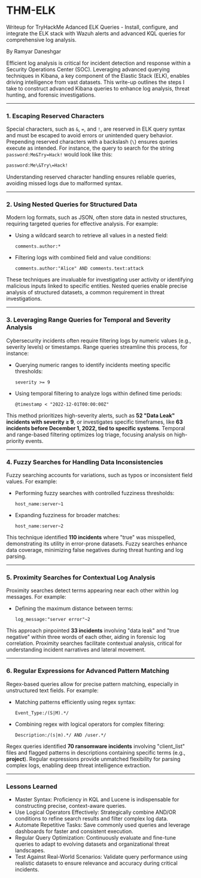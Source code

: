 # THM-ELK
Writeup for TryHackMe Adanced ELK Queries -  Install, configure, and integrate the ELK stack with Wazuh alerts and advanced KQL queries for comprehensive log analysis.

By Ramyar Daneshgar 

Efficient log analysis is critical for incident detection and response within a Security Operations Center (SOC). Leveraging advanced querying techniques in Kibana, a key component of the Elastic Stack (ELK), enables driving intelligence from vast datasets. This write-up outlines the steps I take to construct advanced Kibana queries to enhance log analysis, threat hunting, and forensic investigations.

---

### **1. Escaping Reserved Characters**

Special characters, such as `&`, `=`, and `!`, are reserved in ELK query syntax and must be escaped to avoid errors or unintended query behavior. Prepending reserved characters with a backslash (`\`) ensures queries execute as intended. For instance, the query to search for the string `password:Me&Try=Hack!` would look like this:
```bash
password:Me\&Try\=Hack!
```
Understanding reserved character handling ensures reliable queries, avoiding missed logs due to malformed syntax.

---

### **2. Using Nested Queries for Structured Data**

Modern log formats, such as JSON, often store data in nested structures, requiring targeted queries for effective analysis. For example:
- Using a wildcard search to retrieve all values in a nested field:
  ```kql
  comments.author:*
  ```
- Filtering logs with combined field and value conditions:
  ```kql
  comments.author:"Alice" AND comments.text:attack
  ```

These techniques are invaluable for investigating user activity or identifying malicious inputs linked to specific entities. Nested queries enable precise analysis of structured datasets, a common requirement in threat investigations.

---

### **3. Leveraging Range Queries for Temporal and Severity Analysis**

Cybersecurity incidents often require filtering logs by numeric values (e.g., severity levels) or timestamps. Range queries streamline this process, for instance:
- Querying numeric ranges to identify incidents meeting specific thresholds:
  ```kql
  severity >= 9
  ```
- Using temporal filtering to analyze logs within defined time periods:
  ```kql
  @timestamp < "2022-12-01T00:00:00Z"
  ```

This method prioritizes high-severity alerts, such as **52 "Data Leak" incidents with severity ≥ 9**, or investigates specific timeframes, like **63 incidents before December 1, 2022, tied to specific systems**. Temporal and range-based filtering optimizes log triage, focusing analysis on high-priority events.

---

### **4. Fuzzy Searches for Handling Data Inconsistencies**

Fuzzy searching accounts for variations, such as typos or inconsistent field values. For example:
- Performing fuzzy searches with controlled fuzziness thresholds:
  ```lucene
  host_name:server~1
  ```
- Expanding fuzziness for broader matches:
  ```lucene
  host_name:server~2
  ```

This technique identified **110 incidents** where "true" was misspelled, demonstrating its utility in error-prone datasets. Fuzzy searches enhance data coverage, minimizing false negatives during threat hunting and log parsing.

---

### **5. Proximity Searches for Contextual Log Analysis**

Proximity searches detect terms appearing near each other within log messages. For example:
- Defining the maximum distance between terms:
  ```lucene
  log_message:"server error"~2
  ```

This approach pinpointed **33 incidents** involving "data leak" and "true negative" within three words of each other, aiding in forensic log correlation. Proximity searches facilitate contextual analysis, critical for understanding incident narratives and lateral movement.

---

### **6. Regular Expressions for Advanced Pattern Matching**

Regex-based queries allow for precise pattern matching, especially in unstructured text fields. For example:
- Matching patterns efficiently using regex syntax:
  ```lucene
  Event_Type:/(S|M).*/
  ```
- Combining regex with logical operators for complex filtering:
  ```lucene
  Description:/(s|m).*/ AND /user.*/
  ```

Regex queries identified **70 ransomware incidents** involving "client_list" files and flagged patterns in descriptions containing specific terms (e.g., **project**). Regular expressions provide unmatched flexibility for parsing complex logs, enabling deep threat intelligence extraction.

---

### Lessons Learned
- Master Syntax: Proficiency in KQL and Lucene is indispensable for constructing precise, context-aware queries.
- Use Logical Operators Effectively: Strategically combine AND/OR conditions to refine search results and filter complex log data.
- Automate Repetitive Tasks: Save commonly used queries and leverage dashboards for faster and consistent execution.
- Regular Query Optimization: Continuously evaluate and fine-tune queries to adapt to evolving datasets and organizational threat landscapes.
- Test Against Real-World Scenarios: Validate query performance using realistic datasets to ensure relevance and accuracy during critical incidents.
